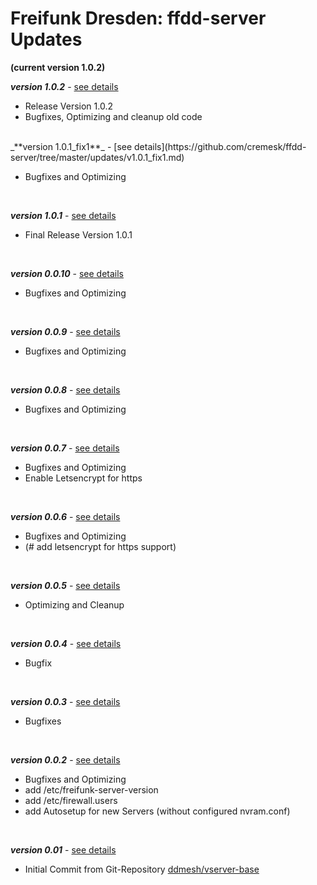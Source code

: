 # Freifunk Dresden: ffdd-server Updates
**(current version 1.0.2)**
<br/>

_**version 1.0.2**_ - [see details](https://github.com/cremesk/ffdd-server/tree/master/updates/v1.0.2.md)

- Release Version 1.0.2
- Bugfixes, Optimizing and cleanup old code
<br/>
_**version 1.0.1_fix1**_ - [see details](https://github.com/cremesk/ffdd-server/tree/master/updates/v1.0.1_fix1.md)

- Bugfixes and Optimizing
<br/>

_**version 1.0.1**_ - [see details](https://github.com/cremesk/ffdd-server/tree/master/updates/v1.0.1.md)

- Final Release Version 1.0.1
<br/>

_**version 0.0.10**_ - [see details](https://github.com/cremesk/ffdd-server/tree/master/updates/v0.0.10.md)

- Bugfixes and Optimizing
<br/>

_**version 0.0.9**_ - [see details](https://github.com/cremesk/ffdd-server/tree/master/updates/v0.0.9.md)

- Bugfixes and Optimizing
<br/>

_**version 0.0.8**_ - [see details](https://github.com/cremesk/ffdd-server/tree/master/updates/v0.0.8.md)

- Bugfixes and Optimizing
<br/>

_**version 0.0.7**_ - [see details](https://github.com/cremesk/ffdd-server/tree/master/updates/v0.0.7.md)

- Bugfixes and Optimizing
- Enable Letsencrypt for https
<br/>

_**version 0.0.6**_ - [see details](https://github.com/cremesk/ffdd-server/tree/master/updates/v0.0.6.md)

- Bugfixes and Optimizing
- (# add letsencrypt for https support)
<br/>

_**version 0.0.5**_ - [see details](https://github.com/cremesk/ffdd-server/tree/master/updates/v0.0.5.md)

- Optimizing and Cleanup
<br/>

_**version 0.0.4**_ - [see details](https://github.com/cremesk/ffdd-server/tree/master/updates/v0.0.4.md)

- Bugfix
<br/>

_**version 0.0.3**_ - [see details](https://github.com/cremesk/ffdd-server/tree/master/updates/v0.0.3.md)

- Bugfixes
<br/>

_**version 0.0.2**_ - [see details](https://github.com/cremesk/ffdd-server/tree/master/updates/v0.0.2.md)

- Bugfixes and Optimizing
- add /etc/freifunk-server-version
- add /etc/firewall.users
- add Autosetup for new Servers (without configured nvram.conf)
<br/>

_**version 0.01**_ - [see details](https://github.com/cremesk/ffdd-server/tree/master/updates/v0.01.md)

- Initial Commit from Git-Repository [ddmesh/vserver-base](https://github.com/ddmesh/vserver-base)

